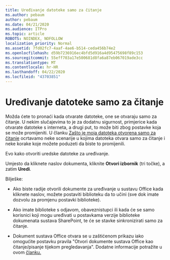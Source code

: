```yaml
---
title: Uređivanje datoteke samo za čitanje
ms.author: pebaum
author: pebaum
ms.date: 04/21/2020
ms.audience: ITPro
ms.topic: article
ROBOTS: NOINDEX, NOFOLLOW
localization_priority: Normal
ms.assetid: 7fd02fc7-4aaf-4ae6-b514-ceda456b74e2
ms.openlocfilehash: d59b7236916ec4bfd5d916a4d95475698f89c153
ms.sourcegitcommit: 55eff703a17e500681d8fa6a87eb067019ade3cc
ms.translationtype: MT
ms.contentlocale: hr-HR
ms.lasthandoff: 04/22/2020
ms.locfileid: "43703851"
---
```

# <a name="edit-a-read-only-file"></a>Uređivanje datoteke samo za čitanje

Možda ćete to pronaći kada otvarate datoteke, one se otvaraju samo za čitanje. U nekim slučajevima to je za dodatnu sigurnost, primjerice kada otvarate datoteke s interneta, a drugi put, to može biti zbog postavke koja se može promijeniti. U članku [Zašto je moja datoteka otvorena samo za čitanje](https://support.office.com/article/Why-did-my-file-open-read-only-3ab4b792-da50-4b38-8628-14c64e1f1d15) ocrtavamo neke scenarije u kojima datoteka otvara samo za čitanje i neke korake koje možete poduzeti da biste to promijenili.

Evo kako otvoriti uredske datoteke za uređivanje.

Umjesto da kliknete naslov dokumenta, kliknite **Otvori izbornik** (tri točke), a zatim **Uredi**.

Bilješke:

- Ako biste radije otvorili dokumente za uređivanje u sustavu Office kada kliknete naslov, možete postaviti biblioteku da to učini (sve dok imate dozvolu za promjenu postavki biblioteke).

- Ako imate biblioteke s odjavom, obaveznistupci ili kada će se samo korisnici koji mogu uređivati u postavkama verzije biblioteke dokumenata sustava SharePoint, te će se stavke sinkronizirati samo za čitanje.

- Dokument sustava Office otvara se u zaštićenom prikazu iako omogućite postavku pravila "Otvori dokumente sustava Office kao čitanje/pisanje tijekom pregledavanja". Dodatne informacije potražite u ovom [članku.](https://support.microsoft.com/help/983047/an-office-document-opens-in-protected-view-even-though-you-enable-the)

